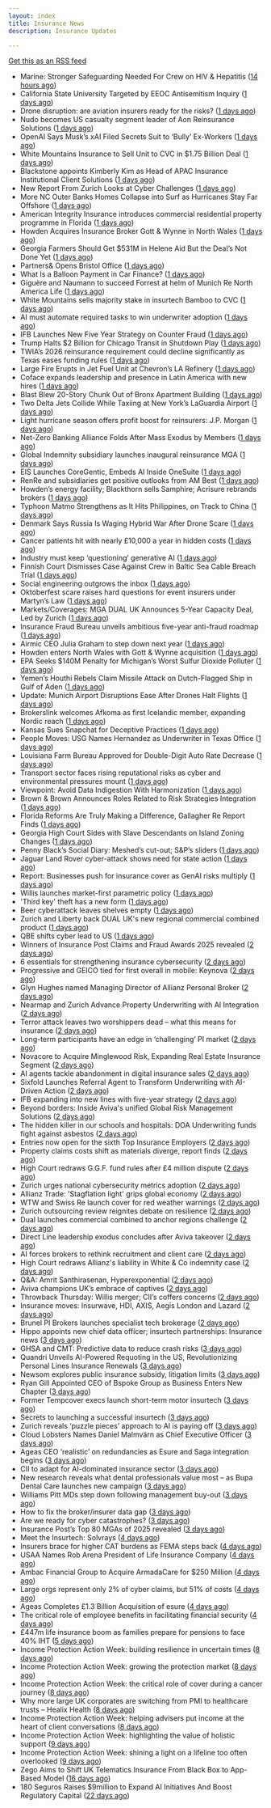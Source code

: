 ```yaml
---
layout: index
title: Insurance News
description: Insurance Updates

---
```


[Get this as an RSS feed](/insurance.rss)

<!-- news_marker starts -->
- Marine: Stronger Safeguarding Needed For Crew on HIV & Hepatitis ([14 hours ago](https://insurance-edge.net/2025/10/04/marine-stronger-safeguarding-needed-for-crew-on-hiv-hepatitis/))
- California State University Targeted by EEOC Antisemitism Inquiry ([1 days ago](https://www.insurancejournal.com/news/west/2025/10/03/842541.htm))
- Drone disruption: are aviation insurers ready for the risks? ([1 days ago](https://www.insurancebusinessmag.com/uk/news/breaking-news/drone-disruption-are-aviation-insurers-ready-for-the-risks-551921.aspx))
- Nudo becomes US casualty segment leader of Aon Reinsurance Solutions ([1 days ago](https://www.reinsurancene.ws/nudo-becomes-us-casualty-segment-leader-of-aon-reinsurance-solutions/))
- OpenAI Says Musk’s xAI Filed Secrets Suit to ‘Bully’ Ex-Workers ([1 days ago](https://www.insurancejournal.com/news/national/2025/10/03/842529.htm))
- White Mountains Insurance to Sell Unit to CVC in $1.75 Billion Deal ([1 days ago](https://www.insurancejournal.com/news/national/2025/10/03/842524.htm))
- Blackstone appoints Kimberly Kim as Head of APAC Insurance Institutional Client Solutions ([1 days ago](https://www.reinsurancene.ws/blackstone-appoints-kimberly-kim-as-head-of-apac-insurance-institutional-client-solutions/))
- New Report From Zurich Looks at Cyber Challenges ([1 days ago](https://insurance-edge.net/2025/10/03/new-report-from-zurich-looks-at-cyber-challenges/))
- More NC Outer Banks Homes Collapse into Surf as Hurricanes Stay Far Offshore ([1 days ago](https://www.insurancejournal.com/news/southeast/2025/10/03/842509.htm))
- American Integrity Insurance introduces commercial residential property programme in Florida ([1 days ago](https://www.reinsurancene.ws/american-integrity-insurance-introduces-commercial-residential-property-programme-in-florida/))
- Howden Acquires Insurance Broker Gott & Wynne in North Wales ([1 days ago](https://www.insurancejournal.com/news/international/2025/10/03/842506.htm))
- Georgia Farmers Should Get $531M in Helene Aid But the Deal’s Not Done Yet ([1 days ago](https://www.insurancejournal.com/news/southeast/2025/10/03/842501.htm))
- Partners& Opens Bristol Office ([1 days ago](https://insurance-edge.net/2025/10/03/partners-opens-bristol-office/))
- What Is a Balloon Payment in Car Finance? ([1 days ago](https://insurance-edge.net/2025/10/03/what-is-a-balloon-payment-in-car-finance/))
- Giguère and Naumann to succeed Forrest at helm of Munich Re North America Life ([1 days ago](https://www.reinsurancene.ws/giguere-and-naumann-to-succeed-forrest-at-helm-of-munich-re-north-america-life/))
- White Mountains sells majority stake in insurtech Bamboo to CVC ([1 days ago](https://www.reinsurancene.ws/white-mountains-sells-majority-stake-in-insurtech-bamboo-to-cvc/))
- AI must automate required tasks to win underwriter adoption ([1 days ago](https://www.postonline.co.uk/technology/7959172/ai-must-automate-required-tasks-to-win-underwriter-adoption))
- IFB Launches New Five Year Strategy on Counter Fraud ([1 days ago](https://insurance-edge.net/2025/10/03/ifb-launches-new-five-year-strategy-on-counter-fraud/))
- Trump Halts $2 Billion for Chicago Transit in Shutdown Play ([1 days ago](https://www.insurancejournal.com/news/midwest/2025/10/03/842401.htm))
- TWIA’s 2026 reinsurance requirement could decline significantly as Texas eases funding rules ([1 days ago](https://www.reinsurancene.ws/twias-2026-reinsurance-requirement-could-decline-significantly-as-texas-eases-funding-rules/))
- Large Fire Erupts in Jet Fuel Unit at Chevron’s LA Refinery ([1 days ago](https://www.insurancejournal.com/news/west/2025/10/03/842398.htm))
- Coface expands leadership and presence in Latin America with new hires ([1 days ago](https://www.reinsurancene.ws/coface-expands-leadership-and-presence-in-latin-america-with-new-hires/))
- Blast Blew 20-Story Chunk Out of Bronx Apartment Building ([1 days ago](https://www.insurancejournal.com/news/east/2025/10/03/842385.htm))
- Two Delta Jets Collide While Taxiing at New York’s LaGuardia Airport ([1 days ago](https://www.insurancejournal.com/news/east/2025/10/03/842373.htm))
- Light hurricane season offers profit boost for reinsurers: J.P. Morgan ([1 days ago](https://www.reinsurancene.ws/light-hurricane-season-offers-profit-boost-for-reinsurers-j-p-morgan/))
- Net-Zero Banking Alliance Folds After Mass Exodus by Members ([1 days ago](https://www.insurancejournal.com/news/international/2025/10/03/842370.htm))
- Global Indemnity subsidiary launches inaugural reinsurance MGA ([1 days ago](https://www.reinsurancene.ws/global-indemnity-subsidiary-launches-inaugural-reinsurance-mga/))
- EIS Launches CoreGentic, Embeds AI Inside OneSuite ([1 days ago](https://insurance-edge.net/2025/10/03/eis-launches-coregentic-embeds-ai-inside-onesuite/))
- RenRe and subsidiaries get positive outlooks from AM Best ([1 days ago](https://www.reinsurancene.ws/renre-and-subsidiaries-get-positive-outlooks-from-am-best/))
- Howden’s energy facility; Blackthorn sells Samphire; Acrisure rebrands brokers ([1 days ago](https://www.postonline.co.uk/news/7959167/howden%E2%80%99s-energy-facility-blackthorn-sells-samphire-acrisure-rebrands-brokers))
- Typhoon Matmo Strengthens as It Hits Philippines, on Track to China ([1 days ago](https://www.insurancejournal.com/news/international/2025/10/03/842365.htm))
- Denmark Says Russia Is Waging Hybrid War After Drone Scare ([1 days ago](https://www.insurancejournal.com/news/international/2025/10/03/842361.htm))
- Cancer patients hit with nearly £10,000 a year in hidden costs ([1 days ago](https://ifamagazine.com/cancer-patients-hit-with-nearly-10000-a-year-in-hidden-costs/))
- Industry must keep ‘questioning’ generative AI ([1 days ago](https://www.postonline.co.uk/news/7959165/industry-must-keep-%E2%80%98questioning%E2%80%99-generative-ai))
- Finnish Court Dismisses Case Against Crew in Baltic Sea Cable Breach Trial ([1 days ago](https://www.insurancejournal.com/news/international/2025/10/03/842354.htm))
- Social engineering outgrows the inbox ([1 days ago](https://www.insurancebusinessmag.com/uk/news/cyber/social-engineering-outgrows-the-inbox-551287.aspx))
- Oktoberfest scare raises hard questions for event insurers under Martyn’s Law ([1 days ago](https://www.insurancebusinessmag.com/uk/news/breaking-news/oktoberfest-scare-raises-hard-questions-for-event-insurers-under-martyns-law-551876.aspx))
- Markets/Coverages: MGA DUAL UK Announces 5-Year Capacity Deal, Led by Zurich ([1 days ago](https://www.insurancejournal.com/news/international/2025/10/03/842351.htm))
- Insurance Fraud Bureau unveils ambitious five-year anti-fraud roadmap ([1 days ago](https://www.insurancebusinessmag.com/uk/news/breaking-news/insurance-fraud-bureau-unveils-ambitious-fiveyear-antifraud-roadmap-551868.aspx))
- Airmic CEO Julia Graham to step down next year ([1 days ago](https://www.postonline.co.uk/risk-management/7959169/airmic-ceo-julia-graham-to-step-down-next-year))
- Howden enters North Wales with Gott & Wynne acquisition ([1 days ago](https://www.insurancebusinessmag.com/uk/news/mergers-acquisitions/howden-enters-north-wales-with-gott-and-wynne-acquisition-551866.aspx))
- EPA Seeks $140M Penalty for Michigan’s Worst Sulfur Dioxide Polluter ([1 days ago](https://www.insurancejournal.com/news/midwest/2025/10/03/842281.htm))
- Yemen’s Houthi Rebels Claim Missile Attack on Dutch-Flagged Ship in Gulf of Aden ([1 days ago](https://www.insurancejournal.com/news/international/2025/10/03/842347.htm))
- Update: Munich Airport Disruptions Ease After Drones Halt Flights ([1 days ago](https://www.insurancejournal.com/news/international/2025/10/03/842338.htm))
- Brokerslink welcomes Afkoma as first Icelandic member, expanding Nordic reach ([1 days ago](https://www.insurancebusinessmag.com/uk/news/breaking-news/brokerslink-welcomes-afkoma-as-first-icelandic-member-expanding-nordic-reach-551859.aspx))
- Kansas Sues Snapchat for Deceptive Practices ([1 days ago](https://www.insurancejournal.com/news/midwest/2025/10/03/842278.htm))
- People Moves: USG Names Hernandez as Underwriter in Texas Office ([1 days ago](https://www.insurancejournal.com/news/southcentral/2025/10/03/842266.htm))
- Louisiana Farm Bureau Approved for Double-Digit Auto Rate Decrease ([1 days ago](https://www.insurancejournal.com/news/southcentral/2025/10/03/842270.htm))
- Transport sector faces rising reputational risks as cyber and environmental pressures mount ([1 days ago](https://www.insurancebusinessmag.com/uk/news/breaking-news/transport-sector-faces-rising-reputational-risks-as-cyber-and-environmental-pressures-mount-551842.aspx))
- Viewpoint: Avoid Data Indigestion With Harmonization ([1 days ago](https://www.insurancejournal.com/news/national/2025/10/03/840469.htm))
- Brown & Brown Announces Roles Related to Risk Strategies Integration ([1 days ago](https://www.insurancejournal.com/news/national/2025/10/03/842297.htm))
- Florida Reforms Are Truly Making a Difference, Gallagher Re Report Finds ([1 days ago](https://www.insurancejournal.com/news/southeast/2025/10/03/842330.htm))
- Georgia High Court Sides with Slave Descendants on Island Zoning Changes ([1 days ago](https://www.insurancejournal.com/news/southeast/2025/10/03/842309.htm))
- Penny Black’s Social Diary: Meshed’s cut-out; S&P’s sliders ([1 days ago](https://www.postonline.co.uk/people/7958967/penny-black%E2%80%99s-social-diary-meshed%E2%80%99s-cut-out-sp%E2%80%99s-sliders))
- Jaguar Land Rover cyber-attack shows need for state action ([1 days ago](https://www.postonline.co.uk/commercial/7959136/jaguar-land-rover-cyber-attack-shows-need-for-state-action))
- Report: Businesses push for insurance cover as GenAI risks multiply ([1 days ago](https://www.insurancebusinessmag.com/uk/news/technology/report-businesses-push-for-insurance-cover-as-genai-risks-multiply-551820.aspx))
- Willis launches market-first parametric policy ([1 days ago](https://www.insurancebusinessmag.com/uk/news/catastrophe/willis-launches-marketfirst-parametric-policy-551819.aspx))
- 'Third key' theft has a new form ([1 days ago](https://www.insurancebusinessmag.com/uk/news/auto-motor/third-key-theft-has-a-new-form-551818.aspx))
- Beer cyberattack leaves shelves empty ([1 days ago](https://www.insurancebusinessmag.com/uk/news/cyber/beer-cyberattack-leaves-shelves-empty-551817.aspx))
- Zurich and Liberty back DUAL UK's new regional commercial combined product ([1 days ago](https://www.insurancebusinessmag.com/uk/news/breaking-news/zurich-and-liberty-back-dual-uks-new-regional-commercial-combined-product-551812.aspx))
- QBE shifts cyber lead to US ([1 days ago](https://www.insurancebusinessmag.com/uk/news/cyber/qbe-shifts-cyber-lead-to-us-551807.aspx))
- Winners of Insurance Post Claims and Fraud Awards 2025 revealed ([2 days ago](https://www.postonline.co.uk/claims/7959102/winners-of-insurance-post-claims-and-fraud-awards-2025-revealed))
- 6 essentials for strengthening insurance cybersecurity ([2 days ago](https://www.dig-in.com/opinion/6-essentials-for-strengthening-insurance-cybersecurity))
- Progressive and GEICO tied for first overall in mobile: Keynova ([2 days ago](https://www.dig-in.com/news/progressive-geico-tied-for-first-overall-in-mobile-keynova))
- Glyn Hughes named Managing Director of Allianz Personal Broker ([2 days ago](https://www.insurtechinsights.com/glyn-hughes-named-managing-director-of-allianz-personal-broker/))
- Nearmap and Zurich Advance Property Underwriting with AI Integration ([2 days ago](https://www.insurtechinsights.com/nearmap-and-zurich-advance-property-underwriting-with-ai-integration/))
- Terror attack leaves two worshippers dead – what this means for insurance ([2 days ago](https://www.insurancebusinessmag.com/uk/news/breaking-news/terror-attack-leaves-two-worshippers-dead--what-this-means-for-insurance-551771.aspx))
- Long-term participants have an edge in ‘challenging’ PI market ([2 days ago](https://www.postonline.co.uk/commercial/7959162/long-term-participants-have-an-edge-in-%E2%80%98challenging%E2%80%99-pi-market))
- Novacore to Acquire Minglewood Risk, Expanding Real Estate Insurance Segment ([2 days ago](https://www.insurtechinsights.com/novacore-to-acquire-minglewood-risk-expanding-real-estate-insurance-segment/))
- AI agents tackle abandonment in digital insurance sales ([2 days ago](https://www.postonline.co.uk/technology/7959134/ai-agents-tackle-abandonment-in-digital-insurance-sales))
- Sixfold Launches Referral Agent to Transform Underwriting with AI-Driven Action ([2 days ago](https://www.insurtechinsights.com/sixfold-launches-referral-agent-to-transform-underwriting-with-ai-driven-action/))
- IFB expanding into new lines with five-year strategy ([2 days ago](https://www.postonline.co.uk/news/7959109/ifb-to-delve-into-new-lines-with-new-five-year-strategy))
- Beyond borders: Inside Aviva's unified Global Risk Management Solutions ([2 days ago](https://www.insurancebusinessmag.com/uk/news/breaking-news/beyond-borders-inside-avivas-unified-global-risk-management-solutions-550526.aspx))
- The hidden killer in our schools and hospitals: DOA Underwriting funds fight against asbestos ([2 days ago](https://www.insurancebusinessmag.com/uk/news/non-profits/the-hidden-killer-in-our-schools-and-hospitals-doa-underwriting-funds-fight-against-asbestos-551730.aspx))
- Entries now open for the sixth Top Insurance Employers ([2 days ago](https://www.insurancebusinessmag.com/uk/news/breaking-news/entries-now-open-for-the-sixth-top-insurance-employers-551729.aspx))
- Property claims costs shift as materials diverge, report finds ([2 days ago](https://www.insurancebusinessmag.com/uk/news/property-insurance/property-claims-costs-shift-as-materials-diverge-report-finds-551728.aspx))
- High Court redraws G.G.F. fund rules after £4 million dispute ([2 days ago](https://www.insurancebusinessmag.com/uk/news/claims/high-court-redraws-g-g-f--fund-rules-after-4-million-dispute-551727.aspx))
- Zurich urges national cybersecurity metrics adoption ([2 days ago](https://www.insurancebusinessmag.com/uk/news/cyber/zurich-urges-national-cybersecurity-metrics-adoption-551721.aspx))
- Allianz Trade: 'Stagflation light' grips global economy ([2 days ago](https://www.insurancebusinessmag.com/uk/news/breaking-news/allianz-trade-stagflation-light-grips-global-economy-551716.aspx))
- WTW and Swiss Re launch cover for red weather warnings ([2 days ago](https://www.postonline.co.uk/commercial/7959161/wtw-and-swiss-re-launch-cover-for-red-weather-warnings))
- Zurich outsourcing review reignites debate on resilience ([2 days ago](https://www.insurancebusinessmag.com/uk/news/breaking-news/zurich-outsourcing-review-reignites-debate-on-resilience-551713.aspx))
- Dual launches commercial combined to anchor regions challenge ([2 days ago](https://www.postonline.co.uk/commercial/7959111/dual-launches-commercial-combined-to-anchor-regions-challenge))
- Direct Line leadership exodus concludes after Aviva takeover ([2 days ago](https://www.postonline.co.uk/news/7959157/direct-line-leadership-exodus-concludes-after-aviva-takeover))
- AI forces brokers to rethink recruitment and client care ([2 days ago](https://www.postonline.co.uk/broker/7959153/ai-forces-brokers-to-rethink-recruitment-and-client-care))
- High Court redraws Allianz's liability in White & Co indemnity case ([2 days ago](https://www.insurancebusinessmag.com/uk/news/professional-liability/high-court-redraws-allianzs-liability-in-white-and-co-indemnity-case-551683.aspx))
- Q&A: Amrit Santhirasenan, Hyperexponential ([2 days ago](https://www.postonline.co.uk/technology/7958143/qa-amrit-santhirasenan-hyperexponential))
- Aviva champions UK’s embrace of captives ([2 days ago](https://www.postonline.co.uk/commercial/7959147/aviva-champions-uk%E2%80%99s-embrace-of-captives))
- Throwback Thursday: Willis merger; CII’s coffers concerns ([2 days ago](https://www.postonline.co.uk/people/7956770/throwback-thursday-willis-merger-cii%E2%80%99s-coffers-concerns))
- Insurance moves: Insurwave, HDI, AXIS, Aegis London and Lazard ([2 days ago](https://www.insurancebusinessmag.com/uk/news/breaking-news/insurance-moves-insurwave-hdi-axis-aegis-london-and-lazard-551676.aspx))
- Brunel PI Brokers launches specialist tech brokerage ([2 days ago](https://www.insurancebusinessmag.com/uk/news/technology/brunel-pi-brokers-launches-specialist-tech-brokerage-551673.aspx))
- Hippo appoints new chief data officer; insurtech partnerships: Insurance news ([3 days ago](https://www.dig-in.com/news/hippo-appoints-new-chief-data-officer-insurance-news))
- GHSA and CMT: Predictive data to reduce crash risks ([3 days ago](https://www.dig-in.com/news/ghsa-and-cmt-predictive-data-to-reduce-crash-risks))
- Quandri Unveils AI-Powered Requoting in the US, Revolutionizing Personal Lines Insurance Renewals ([3 days ago](https://www.insurtechinsights.com/quandri-unveils-ai-powered-requoting-in-the-us-revolutionizing-personal-lines-insurance-renewals/))
- Newsom explores public insurance subsidy, litigation limits ([3 days ago](https://www.dig-in.com/news/newsom-explores-public-insurance-subsidy-litigation-limits))
- Ryan Gill Appointed CEO of Bspoke Group as Business Enters New Chapter ([3 days ago](https://www.insurtechinsights.com/ryan-gill-appointed-ceo-of-bspoke-group-as-business-enters-new-chapter/))
- Former Tempcover execs launch short-term motor insurtech ([3 days ago](https://www.postonline.co.uk/personal/7959152/former-tempcover-execs-launch-short-term-motor-insurtech))
- Secrets to launching a successful insurtech ([3 days ago](https://www.dig-in.com/podcast/secrets-to-launching-a-successful-insurtech))
- Zurich reveals ‘puzzle pieces’ approach to AI is paying off ([3 days ago](https://www.postonline.co.uk/technology/7959150/zurich-reveals-%E2%80%98puzzle-pieces%E2%80%99-approach-to-ai-is-paying-off))
- Cloud Lobsters Names Daniel Malmvärn as Chief Executive Officer ([3 days ago](https://www.insurtechinsights.com/cloud-lobsters-names-daniel-malmvarn-as-chief-executive-officer/))
- Ageas CEO ‘realistic’ on redundancies as Esure and Saga integration begins ([3 days ago](https://www.postonline.co.uk/personal/7959149/ageas-ceo-%E2%80%98realistic%E2%80%99-on-redundancies-as-esure-and-saga-integration-begins))
- CII to adapt for AI-dominated insurance sector ([3 days ago](https://www.postonline.co.uk/news/7959148/cii-to-adapt-for-ai-dominated-insurance-sector))
- New research reveals what dental professionals value most – as Bupa Dental Care launches new campaign ([3 days ago](https://ifamagazine.com/new-research-reveals-what-dental-professionals-value-most-as-bupa-dental-care-launches-new-campaign/))
- Williams Pitt MDs step down following management buy-out ([3 days ago](https://www.postonline.co.uk/people/7959125/williams-pitt-mds-step-down-following-management-buy-out))
- How to fix the broker/insurer data gap ([3 days ago](https://www.postonline.co.uk/technology/7958263/how-to-fix-the-brokerinsurer-data-gap))
- Are we ready for cyber catastrophes? ([3 days ago](https://www.postonline.co.uk/commercial/7959014/are-we-ready-for-cyber-catastrophes))
- Insurance Post’s Top 80 MGAs of 2025 revealed ([3 days ago](https://www.postonline.co.uk/news/7958877/insurance-post%E2%80%99s-top-80-mgas-of-2025-revealed))
- Meet the Insurtech: Solvrays ([4 days ago](https://www.dig-in.com/news/meet-the-insurtech-solvrays))
- Insurers brace for higher CAT burdens as FEMA steps back ([4 days ago](https://www.dig-in.com/opinion/insurers-brace-for-higher-cat-burdens-as-fema-steps-back))
- USAA Names Rob Arena President of Life Insurance Company ([4 days ago](https://www.insurtechinsights.com/usaa-names-rob-arena-president-of-life-insurance-company/))
- Ambac Financial Group to Acquire ArmadaCare for $250 Million ([4 days ago](https://www.insurtechinsights.com/ambac-financial-group-to-acquire-armadacare-for-250-million/))
- Large orgs represent only 2% of cyber claims, but 51% of costs ([4 days ago](https://www.dig-in.com/news/large-orgs-are-only-2-of-cyber-claims-but-51-of-costs))
- Ageas Completes £1.3 Billion Acquisition of esure ([4 days ago](https://www.insurtechinsights.com/ageas-completes-1-3-billion-acquisition-of-esure/))
- The critical role of employee benefits in facilitating financial security ([4 days ago](https://www.dig-in.com/opinion/the-critical-role-of-employee-benefits-in-facilitating-financial-security))
- £447m life insurance boom as families prepare for pensions to face 40% IHT ([5 days ago](https://ifamagazine.com/447m-life-insurance-boom-as-families-prepare-for-pensions-to-face-40-iht/))
- Income Protection Action Week: building resilience in uncertain times ([8 days ago](https://ifamagazine.com/income-protection-action-week-building-resilience-in-uncertain-times/))
- Income Protection Action Week: growing the protection market ([8 days ago](https://ifamagazine.com/income-protection-action-week-growing-the-protection-market/))
- Income Protection Action Week: the critical role of cover during a cancer journey ([8 days ago](https://ifamagazine.com/income-protection-action-week-the-critical-role-of-cover-during-a-cancer-journey/))
- Why more large UK corporates are switching from PMI to healthcare trusts – Healix Health ([8 days ago](https://ifamagazine.com/why-more-large-uk-corporates-are-switching-from-pmi-to-healthcare-trusts-healix-health/))
- Income Protection Action Week: helping advisers put income at the heart of client conversations ([8 days ago](https://ifamagazine.com/income-protection-action-week-helping-advisers-put-income-at-the-heart-of-client-conversations/))
- Income Protection Action Week: highlighting the value of holistic support ([9 days ago](https://ifamagazine.com/income-protection-action-week-highlighting-the-value-of-holistic-support-as-day-four-draws-to-a-close/))
- Income Protection Action Week: shining a light on a lifeline too often overlooked ([9 days ago](https://ifamagazine.com/income-protection-action-week-shining-a-light-on-a-lifeline-too-often-overlooked/))
- Zego Aims to Shift UK Telematics Insurance From Black Box to App-Based Model ([16 days ago](https://thefintechtimes.com/zego-aims-to-shift-uk-telematics-insurance-from-black-box-to-app-based-model/))
- 180 Seguros Raises $9million to Expand AI Initiatives And Boost Regulatory Capital ([22 days ago](https://thefintechtimes.com/180-seguros-raises-9m-to-expand-ai-initiatives-and-boost-regulatory-capital/))

<!-- news_marker ends -->